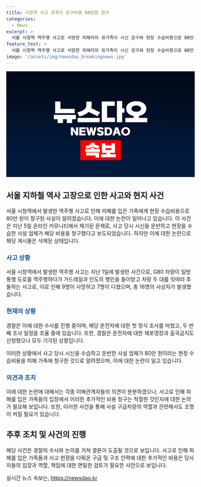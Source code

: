 ```yaml
---
title: 시청역 사고 유족이 운구비용 80만원 청구
categories:
  - News
excerpt: >
  서울 시청역 역주행 사고로 사망한 피해자의 유가족이 시신 운구와 현장 수습비용으로 80만 원을 청구했던 사실이 알려졌습니다. 이에 대한 비판이 온라인 커뮤니티에서 끼였으며, 사설 업체가 이 비용을 청구했다는 사실도 전해졌습니다. 최근 이 사고로 사망한 피해자가 발생한 사고는 대형 차량의 역주행으로 9명이 사망하고 7명이 다치는 등의 큰 사고였습니다. 경찰은 용의자에 대한 조사를 진행하고 있으며, 이에 대한 관련 뉴스는 계속해서 업데이트될 것으로 보입니다.
feature_text: >
  서울 시청역 역주행 사고로 사망한 피해자의 유가족이 시신 운구와 현장 수습비용으로 80만 원을 청구했던 사실이 알려졌습니다. 이에 대한 비판이 온라인 커뮤니티에서 끼였으며, 사설 업체가 이 비용을 청구했다는 사실도 전해졌습니다. 최근 이 사고로 사망한 피해자가 발생한 사고는 대형 차량의 역주행으로 9명이 사망하고 7명이 다치는 등의 큰 사고였습니다. 경찰은 용의자에 대한 조사를 진행하고 있으며, 이에 대한 관련 뉴스는 계속해서 업데이트될 것으로 보입니다.
image: '/assets/img/newsdao_breakingnews.jpg'
---
```


<p><img src="/assets/img/newsdao_breakingnews.jpg" alt="pcversion 속보" /></p>

<h2>서울 지하철 역사 고장으로 인한 사고와 현지 사건</h2>

<p>서울 시청역에서 발생한 역주행 사고로 인해 피해를 입은 가족에게 현장 수습비용으로 80만 원이 청구된 사실이 알려졌습니다. 이에 대한 논란이 일어나고 있습니다. 이 사건은 지난 5일 온라인 커뮤니티에서 제기된 문제로, 사고 당시 시신을 운반하고 현장을 수습한 사설 업체가 해당 비용을 청구했다고 보도되었습니다. 하지만 이에 대한 논란으로 해당 게시물은 삭제된 상태입니다. </p>

<h3><span style="color: #1a5490;">사고 상황</span></h3>

<p>서울 시청역에서 발생한 역주행 사고는 지난 1일에 발생한 사건으로, G80 차량이 일방통행 도로를 역주행하다가 가드레일과 인도의 행인을 들이받고 차량 두 대를 잇따라 추돌하는 사고로, 이로 인해 9명이 사망하고 7명이 다쳤으며, 총 16명의 사상자가 발생했습니다.</p>

<h3><span style="color: #1a5490;">현재의 상황</span></h3>

<p>경찰은 이에 대한 수사를 진행 중이며, 해당 운전자에 대한 첫 정식 조사를 마쳤고, 두 번째 조사 일정을 조율 중에 있습니다. 또한, 경찰은 운전자에 대한 체포영장과 출국금지도 신청했으나 모두 기각된 상황입니다.</p>

<p>이러한 상황에서 사고 당시 시신을 수습하고 운반한 사설 업체가 80만 원이라는 현장 수습비용을 피해 가족에 청구한 것으로 알려졌으며, 이에 대한 논란이 일고 있습니다.</p>

<h3><span style="color: #1a5490;">의견과 조치</span></h3>

<p>이에 대한 논란에 대해서는 각종 이해관계자들의 의견이 분분하겠으나, 사고로 인해 피해를 입은 가족들의 입장에서 이러한 추가적인 비용 청구는 적절한 것인지에 대한 논의가 필요해 보입니다. 또한, 이러한 사건을 통해 사설 구급차량의 역할과 관련해서도 조명이 켜질 필요가 있습니다.</p>

<h2>추후 조치 및 사건의 진행</h2>

<p>해당 사건은 경찰의 수사와 논의를 거쳐 결론이 도출될 것으로 보입니다. 사고로 인해 피해를 입은 가족들과 사고 현장을 다뤄온 구급 및 구조 인력에 대한 추가적인 비용은 당사자들의 입장과 역할, 책임에 대한 면밀한 검토가 필요한 사안으로 보입니다.</p>
실시간 뉴스 속보는, <a href="https://newsdao.kr" rel="dofollow">https://newsdao.kr</a>


